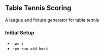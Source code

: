 ## Table Tennis Scoring

A league and fixture generator for table tennis

### Initial Setup

- `npm i`
- `npm run add-hook`
